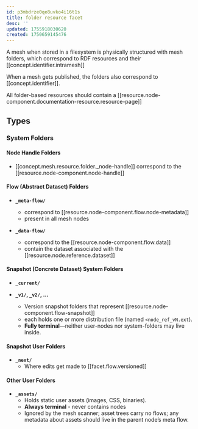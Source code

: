 ```yaml
---
id: p3mbdrze0qe8uvko4i16t1s
title: folder resource facet
desc: ''
updated: 1755918030620
created: 1750659145476
---
```


A mesh when stored in a filesystem is physically structured with mesh folders, which correspond to RDF resources and their [[concept.identifier.intramesh]]
  
When a mesh gets published, the folders also correspond to [[concept.identifier]]. 

All folder-based resources should contain a [[resource.node-component.documentation-resource.resource-page]]


## Types

### System Folders

#### Node Handle Folders

- [[concept.mesh.resource.folder._node-handle]] correspond to the [[resource.node-component.node-handle]]

#### Flow (Abstract Dataset) Folders

- **`_meta-flow/`**
  - correspond to [[resource.node-component.flow.node-metadata]]
  - present in all mesh nodes
  
- **`_data-flow/`**

  - correspond to the [[resource.node-component.flow.data]]
  - contain the dataset associated with the [[resource.node.reference.dataset]]

#### Snapshot (Concrete Dataset) System Folders

- **`_current/`**

- **`_v1/`, `_v2/`, …**

  - Version snapshot folders that represent [[resource.node-component.flow-snapshot]]
  - each holds one or more distribution file (named `<node_ref_vN.ext`).
  - **Fully terminal**—neither user-nodes nor system-folders may live inside.

#### Snapshot User Folders

- **`_next/`**
  - Where edits get made to [[facet.flow.versioned]]


#### Other User Folders

- **`_assets/`**
  - Holds static user assets (images, CSS, binaries).
  - **Always terminal** - never contains nodes
  - Ignored by the mesh scanner; asset trees carry no flows; any metadata about assets should live in the parent node’s meta flow.
